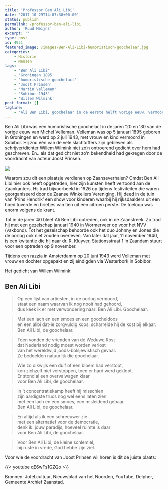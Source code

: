 ```yaml
---
title: 'Professor Ben Ali Libi'
date: '2017-10-29T14:07:38+00:00'
status: publish
permalink: /professor-ben-ali-libi
author: 'Ruud Meijns'
excerpt: ''
type: post
id: 4951
featured_image: /images/Ben-Ali-Libi-humoristisch-goochelaar.jpg
categories:
    - Historie
    - Mensen
tags:
    - 'Ben Ali Libi'
    - 'Groningen 1895'
    - 'humoristische goochelact'
    - 'Joost Prinsen'
    - 'Martin Velleman'
    - 'Sobibor 1943'
    - 'Willem Wilmink'
post_format: []
tagline:
    - 'Ali Ben Libi, goochelaar in de eerste helft vorige eeuw, vermoord in Sobibor 1943. Onsterfelijk geworden door een gedicht van Willem Wilmink, voorgedragen door Joost Prinsen.'
---
```

Ben Ali Libi was een humoristische goochelact in de jaren ’20 en ’30 van de vorige eeuw van Michel Velleman. Velleman was op 5 januari 1895 geboren in Groningen en werd op 2 juli 1943, met vrouw en kind vermoord in Sobibor. Hij zou één van de vele slachtoffers zijn gebleven als schrijver/dichter Willem Wilmink niet zo’n ontroerend gedicht over hem had geschreven. En.. als dat gedicht niet zo’n bekendheid had gekregen door de voordracht van acteur Joost Prinsen.

![](/images/Ben-Ali-Libi-humoristisch-goochelaar-1.jpg)

Waarom zou dit een plaatsje verdienen op Zaanseverhalen? Omdat Ben Ali Libi hier ook heeft opgetreden, hier zijn kunsten heeft vertoond aan de Zaankanters. Hij trad bijvoorbeeld in 1926 op tijdens festiviteiten die waren georganiseerd door de Zaanse Winkeliers Vereniging. Hij deed in de tuin van ‘Prins Hendrik’ een show voor kinderen waarbij hij rijksdaalders uit een hoed toverde en briefjes van tien uit een citroen perste. De toeloop was enorm volgens de krant.

Tot in de jaren ’40 bleef Ali Ben Libi optreden, ook in de Zaanstreek. Zo trad hij met een gezelschap januari 1940 in Wormerveer op voor het NVV (vakbond). Tot het gezelschap behoorde ook het duo Johnny en Jones die de oorlog ook niet zouden overleven. Van later dat jaar, 11 november 1940, is een kwitantie die hij naar dr. R. Kluyver, Stationsstraat 1 in Zaandam stuurt voor een optreden op 9 november.

Tijdens een razzia in Amsterdamm op 20 juni 1943 werd Velleman met vrouw en dochter opgepakt en zij eindigden via Westerbork in Sobibor.

Het gedicht van Willem Wilmink:

## Ben Ali Libi

> Op een lijst van artiesten, in de oorlog vermoord,  
> staat een naam waarvan ik nog nooit had gehoord,  
> dus keek ik er met verwondering naar: 
> Ben Ali Libi. Goochelaar.

> Met een lach en een smoes en een goocheldoos  
> en een alibi dat-ie zorgvuldig koos, 
> scharrelde hij de kost bij elkaar:  
> Ben Ali Libi, de goochelaar.

> Toen vonden de vrienden van de Weduwe Rost  
> dat Nederland nodig moest worden verlost  
> van het wereldwijd joods-bolsjewistisch gevaar.  
> Ze bedoelden natuurlijk die goochelaar.

> Wie zo dikwijls een duif of een bloem had verstopt,  
> kon zichzelf niet verstoppen, toen er hard werd geklopt.  
> Er stond al een overvalwagen klaar  
> voor Ben Ali Libi, de goochelaar.

> In ‘t concentratiekamp heeft hij misschien  
> zijn aardigste trucs nog wel eens laten zien  
> met een lach en een smoes, een misleidend gebaar,  
> Ben Ali Libi, de goochelaar.

> En altijd als ik een schreeuwer zie  
> met een alternatief voor de democratie,  
> denk ik: jouw paradijs, hoeveel ruimte is daar  
> voor Ben Ali Libi, de goochelaar.

> Voor Ben Ali Libi, de kleine schlemiel,  
> hij ruste in vrede, God hebbe zijn ziel.

Voor wie de voordracht van Joost Prinsen wil horen is dit de juiste plaats:

{{< youtube qE6wFs1GZQo >}}

Bronnen: Jofel.cultuur, Nieuwsblad van het Noorden, YouTube, Delpher, Gemeente Archief Zaanstad.